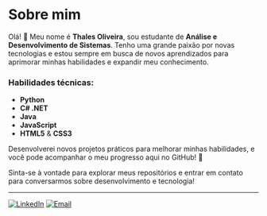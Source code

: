 # Sobre mim

Olá! 👋 Meu nome é **Thales Oliveira**, sou estudante de **Análise e Desenvolvimento de Sistemas**. 
Tenho uma grande paixão por novas tecnologias e estou sempre em busca de novos aprendizados para aprimorar minhas habilidades e expandir meu conhecimento.

### Habilidades técnicas:
- **Python**
- **C# .NET**
- **Java**
- **JavaScript**
- **HTML5** & **CSS3**

Desenvolverei novos projetos práticos para melhorar minhas habilidades, e você pode acompanhar o meu progresso aqui no GitHub! 🚀

Sinta-se à vontade para explorar meus repositórios e entrar em contato para conversarmos sobre desenvolvimento e tecnologia!

---

[![LinkedIn](https://img.shields.io/badge/-LinkedIn-blue?style=flat&logo=Linkedin&logoColor=white)](https://github.com/ThalesOliveira100)
[![Email](https://img.shields.io/badge/-Email-c14438?style=flat&logo=Gmail&logoColor=white)](mailto:toliveiradev@outlook.com)
